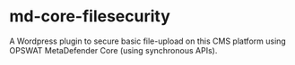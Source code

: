 # md-core-filesecurity
A Wordpress plugin to secure basic file-upload on this CMS platform using OPSWAT MetaDefender Core (using synchronous APIs).
